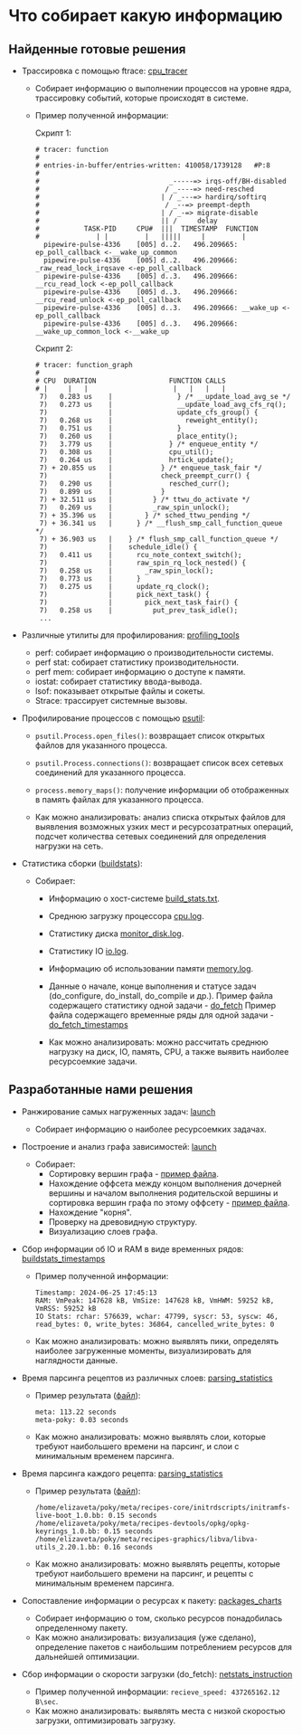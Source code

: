 # Что собирает какую информацию

## Найденные готовые решения

* Трассировка с помощью ftrace: [cpu_tracer](../yocto_profiling_tools/cpu_tracer.md)
  - Собирает информацию о выполнении процессов на уровне ядра, трассировку событий, которые происходят в системе.
  - Пример полученной информации:
    
    Скрипт 1:
    ```text
    # tracer: function
    #
    # entries-in-buffer/entries-written: 410058/1739128   #P:8
    #
    #                                _-----=> irqs-off/BH-disabled
    #                               / _----=> need-resched
    #                              | / _---=> hardirq/softirq
    #                               / _--=> preempt-depth
    #                              | / _-=> migrate-disable
    #                              || /     delay
    #           TASK-PID     CPU#  |||  TIMESTAMP  FUNCTION
    #              | |         |   |||||     |         |
      pipewire-pulse-4336    [005] d..2.   496.209665: ep_poll_callback <-__wake_up_common
      pipewire-pulse-4336    [005] d..2.   496.209666: _raw_read_lock_irqsave <-ep_poll_callback
      pipewire-pulse-4336    [005] d..3.   496.209666: __rcu_read_lock <-ep_poll_callback
      pipewire-pulse-4336    [005] d..3.   496.209666: __rcu_read_unlock <-ep_poll_callback
      pipewire-pulse-4336    [005] d..3.   496.209666: __wake_up <-ep_poll_callback
      pipewire-pulse-4336    [005] d..3.   496.209666: __wake_up_common_lock <-__wake_up
    ```
    Скрипт 2:
    ```text
    # tracer: function_graph
    #
    # CPU  DURATION                  FUNCTION CALLS
    # |     |   |                     |   |   |   |
     7)   0.283 us    |                } /* __update_load_avg_se */
     7)   0.273 us    |                __update_load_avg_cfs_rq();
     7)               |                update_cfs_group() {
     7)   0.268 us    |                  reweight_entity();
     7)   0.751 us    |                }
     7)   0.260 us    |                place_entity();
     7)   3.779 us    |              } /* enqueue_entity */
     7)   0.308 us    |              cpu_util();
     7)   0.264 us    |              hrtick_update();
     7) + 20.855 us   |            } /* enqueue_task_fair */
     7)               |            check_preempt_curr() {
     7)   0.290 us    |              resched_curr();
     7)   0.899 us    |            }
     7) + 32.511 us   |          } /* ttwu_do_activate */
     7)   0.269 us    |          _raw_spin_unlock();
     7) + 35.396 us   |        } /* sched_ttwu_pending */
     7) + 36.341 us   |      } /* __flush_smp_call_function_queue */
     7) + 36.903 us   |    } /* flush_smp_call_function_queue */
     7)               |    schedule_idle() {
     7)   0.411 us    |      rcu_note_context_switch();
     7)               |      raw_spin_rq_lock_nested() {
     7)   0.258 us    |        _raw_spin_lock();
     7)   0.773 us    |      }
     7)   0.275 us    |      update_rq_clock();
     7)               |      pick_next_task() {
     7)               |        pick_next_task_fair() {
     7)   0.258 us    |          put_prev_task_idle();
     ...
    ```

* Различные утилиты для профилирования: [profiling_tools](./profilling_tools.md)
  - perf: собирает информацию о производительности системы.
  - perf stat: собирает статистику производительности.
  - perf mem: собирает информацию о доступе к памяти.
  - iostat: собирает статистику ввода-вывода.
  - lsof: показывает открытые файлы и сокеты.
  - Strace: трассирует системные вызовы.

* Профилирование процессов с помощью [psutil](./psutil_lsof.md):
  - `psutil.Process.open_files()`: возвращает список открытых файлов для указанного процесса.
  - `psutil.Process.connections()`: возвращает список всех сетевых соединений для указанного процесса.
  - `process.memory_maps()`: получение информации об отображенных в память файлах для указанного процесса.

  - Как можно анализировать: анализ списка открытых файлов для выявления возможных узких мест и ресурсозатратных операций, подсчет количества сетевых соединений для определения нагрузки на сеть.

* Статистика сборки ([buildstats](../yocto_build/yocto_buildstats.md)):
  - Собирает:
    - Информацию о хост-системе [build_stats.txt](logs/build_stats.txt).
    - Среднюю загрузку процессора [cpu.log](logs/cpu.log).
    - Статистику диска [monitor_disk.log](logs/monitor_disk.log).
    - Статистику IO [io.log](logs/io.log).
    - Информацию об использовании памяти [memory.log](logs/memory.log).
    - Данные о начале, конце выполнения и статусе задач (do_configure, do_install, do_compile и др.).
  Пример файла содержащего статистику одной задачи - [do_fetch](logs/do_fetch.txt)
  Пример файла содержащего временные ряды для одной задачи - [do_fetch_timestamps](logs/do_fetch_timestamps.txt)
    
    - Как можно анализировать: можно рассчитать среднюю нагрузку на диск, IO, память, CPU, а также выявить наиболее ресурсоемкие задачи.

## Разработанные нами решения

* Ранжирование самых нагруженных задач: [launch](../yocto_profiling_tools/launch.md)
  - Собирает информацию о наиболее ресурсоемких задачах.

* Построение и анализ графа зависимостей: [launch](../yocto_profiling_tools/launch.md)
  - Собирает:
    - Сортировку вершин графа - [пример файла](logs/tasks-order.txt).
    - Нахождение оффсета между концом выполнения дочерней вершины и началом выполнения родительской вершины и сортировка вершин графа по этому оффсету - [пример файла](logs/task-order-sorted-offset.txt).
    - Нахождение "корня".
    - Проверку на древовидную структуру.
    - Визуализацию слоев графа.

* Сбор информации об IO и RAM в виде временных рядов: [buildstats_timestamps](https://github.com/moevm/os_profiling/blob/77b1476f8f5d8eb507c7887274aafdd615f64891/build/buildstats_timestamps/buildstats.patch)
    - Пример полученной информации:
      ```
      Timestamp: 2024-06-25 17:45:13
      RAM: VmPeak: 147628 kB, VmSize: 147628 kB, VmHWM: 59252 kB, VmRSS: 59252 kB
      IO Stats: rchar: 576639, wchar: 47799, syscr: 53, syscw: 46, read_bytes: 0, write_bytes: 36864, cancelled_write_bytes: 0
      ```
    - Как можно анализировать: можно выявлять пики, определять наиболее загруженные моменты, визуализировать для наглядности данные.

* Время парсинга рецептов из различных слоев: [parsing_statistics](../../build/parsing_statistics/collect_parsing_statistics.md)
    - Пример результата ([файл](logs/layer_parsing_time.log)):
      ```
      meta: 113.22 seconds
      meta-poky: 0.03 seconds
      ```
    - Как можно анализировать: можно выявлять слои, которые требуют наибольшего времени на парсинг, и слои с минимальным временем парсинга.

* Время парсинга каждого рецепта: [parsing_statistics](../../build/parsing_statistics/collect_parsing_statistics.md)
    - Пример результата ([файл](log_files/recipe_parsing_time.log)):
      ```
      /home/elizaveta/poky/meta/recipes-core/initrdscripts/initramfs-live-boot_1.0.bb: 0.15 seconds
      /home/elizaveta/poky/meta/recipes-devtools/opkg/opkg-keyrings_1.0.bb: 0.15 seconds
      /home/elizaveta/poky/meta/recipes-graphics/libva/libva-utils_2.20.1.bb: 0.16 seconds
      ```
    - Как можно анализировать: можно выявлять рецепты, которые требуют наибольшего времени на парсинг, и рецепты с минимальным временем парсинга.

* Сопоставление информации о ресурсах к пакету: [packages_charts](../../src/packages-charts/packages_charts.md)
  - Собирает информацию о том, сколько ресурсов понадобилась определенному пакету.
  - Как можно анализировать: визуализация (уже сделано), определение пакетов с наибольшим потреблением ресурсов для дальнейшей оптимизации.

* Сбор информации о скорости загрузки (do_fetch): [netstats_instruction](https://github.com/moevm/os_profiling/blob/d8f3d754a654bb7150eaeac9e3c6942985120f1d/netstats_instruction.md)
  - Пример полученной информации: `recieve_speed: 437265162.12 B\sec`.
  - Как можно анализировать: выявлять места с низкой скоростью загрузки, оптимизировать загрузку.